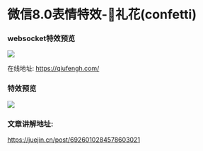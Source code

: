 # 微信8.0表情特效-🎉礼花(confetti)

### websocket特效预览

![](https://s3.qiufengh.com/blog/2021-02-06-12.22.12.gif)

在线地址: https://qiufengh.com/


### 特效预览
![](https://s3.qiufengh.com/blog/2021-02-05-21.32.43.gif)


### 文章讲解地址: 

https://juejin.cn/post/6926010284578603021